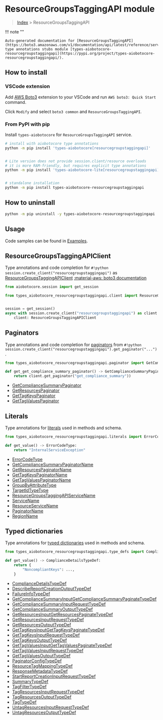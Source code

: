 # ResourceGroupsTaggingAPI module

> [Index](../README.md) > ResourceGroupsTaggingAPI


!!! note ""

    Auto-generated documentation for [ResourceGroupsTaggingAPI](https://boto3.amazonaws.com/v1/documentation/api/latest/reference/services/resourcegroupstaggingapi.html#ResourceGroupsTaggingAPI)
    type annotations stubs module [types-aiobotocore-resourcegroupstaggingapi](https://pypi.org/project/types-aiobotocore-resourcegroupstaggingapi/).

## How to install

### VSCode extension

Add [AWS Boto3](https://marketplace.visualstudio.com/items?itemName=Boto3typed.boto3-ide)
extension to your VSCode and run `AWS boto3: Quick Start` command.

Click `Modify` and select `boto3 common` and `ResourceGroupsTaggingAPI`.

### From PyPI with pip

Install `types-aiobotocore` for `ResourceGroupsTaggingAPI` service.

```bash
# install with aiobotocore type annotations
python -m pip install 'types-aiobotocore[resourcegroupstaggingapi]'


# Lite version does not provide session.client/resource overloads
# it is more RAM-friendly, but requires explicit type annotations
python -m pip install 'types-aiobotocore-lite[resourcegroupstaggingapi]'


# standalone installation
python -m pip install types-aiobotocore-resourcegroupstaggingapi
```



## How to uninstall

```bash
python -m pip uninstall -y types-aiobotocore-resourcegroupstaggingapi
```

## Usage

Code samples can be found in [Examples](./usage.md).

## ResourceGroupsTaggingAPIClient

Type annotations and code completion for  `#!python session.create_client("resourcegroupstaggingapi")` as [ResourceGroupsTaggingAPIClient](./client.md)
[:material-aws: boto3 documentation](https://boto3.amazonaws.com/v1/documentation/api/latest/reference/services/resourcegroupstaggingapi.html#ResourceGroupsTaggingAPI.Client)

```python title="Usage example"
from aiobotocore.session import get_session

from types_aiobotocore_resourcegroupstaggingapi.client import ResourceGroupsTaggingAPIClient


session = get_session()
async with session.create_client("resourcegroupstaggingapi") as client:
    client: ResourceGroupsTaggingAPIClient
```


## Paginators

Type annotations and code completion for
[paginators](./paginators.md)
from `#!python session.create_client("resourcegroupstaggingapi").get_paginator("...")`.

```python title="Usage example"
from types_aiobotocore_resourcegroupstaggingapi.paginator import GetComplianceSummaryPaginator

def get_get_compliance_summary_paginator() -> GetComplianceSummaryPaginator:
    return client.get_paginator("get_compliance_summary"))
```

- [GetComplianceSummaryPaginator](./paginators.md#getcompliancesummarypaginator)
- [GetResourcesPaginator](./paginators.md#getresourcespaginator)
- [GetTagKeysPaginator](./paginators.md#gettagkeyspaginator)
- [GetTagValuesPaginator](./paginators.md#gettagvaluespaginator)








## Literals

Type annotations for [literals](./literals.md) used in methods and schema.

```python title="Usage example"
from types_aiobotocore_resourcegroupstaggingapi.literals import ErrorCodeType

def get_value() -> ErrorCodeType:
    return "InternalServiceException"
```

- [ErrorCodeType](./literals.md#errorcodetype)
- [GetComplianceSummaryPaginatorName](./literals.md#getcompliancesummarypaginatorname)
- [GetResourcesPaginatorName](./literals.md#getresourcespaginatorname)
- [GetTagKeysPaginatorName](./literals.md#gettagkeyspaginatorname)
- [GetTagValuesPaginatorName](./literals.md#gettagvaluespaginatorname)
- [GroupByAttributeType](./literals.md#groupbyattributetype)
- [TargetIdTypeType](./literals.md#targetidtypetype)
- [ResourceGroupsTaggingAPIServiceName](./literals.md#resourcegroupstaggingapiservicename)
- [ServiceName](./literals.md#servicename)
- [ResourceServiceName](./literals.md#resourceservicename)
- [PaginatorName](./literals.md#paginatorname)
- [RegionName](./literals.md#regionname)




## Typed dictionaries

Type annotations for [typed dictionaries](./type_defs.md) used in methods and schema.

```python title="Usage example"
from types_aiobotocore_resourcegroupstaggingapi.type_defs import ComplianceDetailsTypeDef

def get_value() -> ComplianceDetailsTypeDef:
    return {
        "NoncompliantKeys": ...,
    }
```

- [ComplianceDetailsTypeDef](./type_defs.md#compliancedetailstypedef)
- [DescribeReportCreationOutputTypeDef](./type_defs.md#describereportcreationoutputtypedef)
- [FailureInfoTypeDef](./type_defs.md#failureinfotypedef)
- [GetComplianceSummaryInputGetComplianceSummaryPaginateTypeDef](./type_defs.md#getcompliancesummaryinputgetcompliancesummarypaginatetypedef)
- [GetComplianceSummaryInputRequestTypeDef](./type_defs.md#getcompliancesummaryinputrequesttypedef)
- [GetComplianceSummaryOutputTypeDef](./type_defs.md#getcompliancesummaryoutputtypedef)
- [GetResourcesInputGetResourcesPaginateTypeDef](./type_defs.md#getresourcesinputgetresourcespaginatetypedef)
- [GetResourcesInputRequestTypeDef](./type_defs.md#getresourcesinputrequesttypedef)
- [GetResourcesOutputTypeDef](./type_defs.md#getresourcesoutputtypedef)
- [GetTagKeysInputGetTagKeysPaginateTypeDef](./type_defs.md#gettagkeysinputgettagkeyspaginatetypedef)
- [GetTagKeysInputRequestTypeDef](./type_defs.md#gettagkeysinputrequesttypedef)
- [GetTagKeysOutputTypeDef](./type_defs.md#gettagkeysoutputtypedef)
- [GetTagValuesInputGetTagValuesPaginateTypeDef](./type_defs.md#gettagvaluesinputgettagvaluespaginatetypedef)
- [GetTagValuesInputRequestTypeDef](./type_defs.md#gettagvaluesinputrequesttypedef)
- [GetTagValuesOutputTypeDef](./type_defs.md#gettagvaluesoutputtypedef)
- [PaginatorConfigTypeDef](./type_defs.md#paginatorconfigtypedef)
- [ResourceTagMappingTypeDef](./type_defs.md#resourcetagmappingtypedef)
- [ResponseMetadataTypeDef](./type_defs.md#responsemetadatatypedef)
- [StartReportCreationInputRequestTypeDef](./type_defs.md#startreportcreationinputrequesttypedef)
- [SummaryTypeDef](./type_defs.md#summarytypedef)
- [TagFilterTypeDef](./type_defs.md#tagfiltertypedef)
- [TagResourcesInputRequestTypeDef](./type_defs.md#tagresourcesinputrequesttypedef)
- [TagResourcesOutputTypeDef](./type_defs.md#tagresourcesoutputtypedef)
- [TagTypeDef](./type_defs.md#tagtypedef)
- [UntagResourcesInputRequestTypeDef](./type_defs.md#untagresourcesinputrequesttypedef)
- [UntagResourcesOutputTypeDef](./type_defs.md#untagresourcesoutputtypedef)

